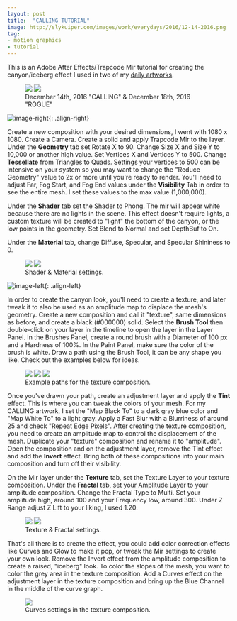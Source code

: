 ```yaml
---
layout: post
title:  "CALLING TUTORIAL"
image: http://slykuiper.com/images/work/everydays/2016/12-14-2016.png
tag:
- motion graphics
- tutorial
---
```


This is an Adobe After Effects/Trapcode Mir tutorial for creating the canyon/iceberg effect I used in two of my [daily artworks](http://slykuiper.com/EVERYDAYS/).

<figure class="half">
	<a href="/images/work/everydays/2016/12-14-2016.png"><img src="/images/work/everydays/2016/12-14-2016.png"></a>
	<a href="/images/work/everydays/2016/12-18-2016.png"><img src="/images/work/everydays/2016/12-18-2016.png"></a>
	<figcaption>December 14th, 2016 "CALLING" & December 18th, 2016 "ROGUE"</figcaption>
</figure>

![image-right](http://slykuiper.com/images/work/tutorials/calling/initial-geometry.png){: .align-right}

Create a new composition with your desired dimensions, I went with 1080 x 1080. Create a Camera. Create a solid and apply Trapcode Mir to the layer. Under the **Geometry** tab set Rotate X to 90. Change Size X and Size Y to 10,000 or another high value. Set Vertices X and Vertices Y to 500. Change **Tessellate** from Triangles to Quads. Settings your vertices to 500 can be intensive on your system so you may want to change the "Reduce Geometry" value to 2x or more until you're ready to render. You'll need to adjust Far, Fog Start, and Fog End values under the **Visibility** Tab in order to see the entire mesh. I set these values to the max value (1,000,000).

Under the **Shader** tab set the Shader to Phong. The mir will appear white because there are no lights in the scene. This effect doesn't require lights, a custom texture will be created to "light" the bottom of the canyon, or the low points in the geometry. Set Blend to Normal and set DepthBuf to On. 

Under the **Material** tab, change Diffuse, Specular, and Specular Shininess to 0.

<figure class="half">
	<a href="/images/work/tutorials/calling/initial-shader.png"><img src="/images/work/tutorials/calling/initial-shader.png"></a>
	<a href="/images/work/tutorials/calling/initial-material.png"><img src="/images/work/tutorials/calling/initial-material.png"></a>
	<figcaption>Shader & Material settings.</figcaption>
</figure>

![image-left](http://slykuiper.com/images/work/tutorials/calling/brush-settings.png){: .align-left}

In order to create the canyon look, you'll need to create a texture, and later tweak it to also be used as an amplitude map to displace the mesh's geometry. Create a new composition and call it "texture", same dimensions as before, and create a black (#000000) solid. Select the **Brush Tool** then double-click on your layer in the timeline to open the layer in the Layer Panel. In the Brushes Panel, create a round brush with a Diameter of 100 px and a Hardness of 100%. In the Paint Panel, make sure the color of the brush is white. Draw a path using the Brush Tool, it can be any shape you like. Check out the examples below for ideas.

<figure class="third">
	<a href="/images/work/tutorials/calling/path-1.png"><img src="/images/work/tutorials/calling/path-1.png"></a>
	<a href="/images/work/tutorials/calling/path-2.png"><img src="/images/work/tutorials/calling/path-2.png"></a>
	<a href="/images/work/tutorials/calling/path-3.png"><img src="/images/work/tutorials/calling/path-3.png"></a>
	<figcaption>Example paths for the texture composition.</figcaption>
</figure> 

Once you've drawn your path, create an adjustment layer and apply the **Tint** effect. This is where you can tweak the colors of your mesh. For my CALLING artwork, I set the "Map Black To" to a dark gray blue color and "Map White To" to a light gray. Apply a Fast Blur with a Blurriness of around 25 and check "Repeat Edge Pixels". After creating the texture composition, you need to create an amplitude map to control the displacement of the mesh. Duplicate your "texture" composition and rename it to "amplitude". Open the composition and on the adjustment layer, remove the Tint effect and add the **Invert** effect. Bring both of these compositions into your main composition and turn off their visibility. 

On the Mir layer under the **Texture** tab, set the Texture Layer to your texture composition. Under the **Fractal** tab, set your Amplitude Layer to your amplitude composition. Change the Fractal Type to Multi. Set your amplitude high, around 100 and your Frequency low, around 300. Under Z Range adjust Z Lift to your liking, I used 1.20.

<figure class="half">
	<a href="/images/work/tutorials/calling/texture-settings.png"><img src="/images/work/tutorials/calling/texture-settings.png"></a>
	<a href="/images/work/tutorials/calling/fractal-settings.png"><img src="/images/work/tutorials/calling/fractal-settings.png"></a>
	<figcaption>Texture & Fractal settings.</figcaption>
</figure>

That's all there is to create the effect, you could add color correction effects like Curves and Glow to make it pop, or tweak the Mir settings to create your own look. Remove the Invert effect from the amplitude composition to create a raised, "iceberg" look. To color the slopes of the mesh, you want to color the grey area in the texture composition. Add a Curves effect on the adjustment layer in the texture composition and bring up the Blue Channel in the middle of the curve graph.

<figure>
	<a href="/images/work/tutorials/calling/texture-curves.png"><img src="/images/work/tutorials/calling/texture-curves.png"></a>
	<figcaption>Curves settings in the texture composition.</figcaption>
</figure>